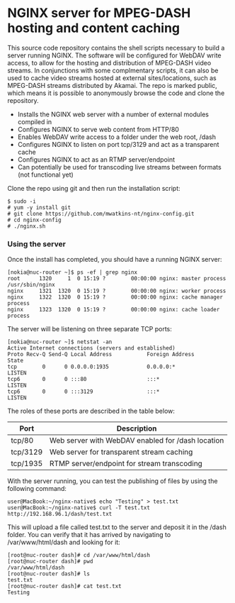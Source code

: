 # NGINX server for MPEG-DASH hosting and content caching

This source code repository contains the shell scripts necessary to build a server running NGINX. The software will be configured for WebDAV write access, to allow for the hosting and distribution of MPEG-DASH video streams. In conjunctions with some complmentary scripts, it can also be used to cache video streams hosted at external sites/locations, such as MPEG-DASH streams distributed by Akamai. The repo is marked public, which means it is possible to anonymously browse the code and clone the repository.

* Installs the NGINX web server with a number of external modules compiled in
* Configures NGINX to serve web content from HTTP/80
* Enables WebDAV write access to a folder under the web root, /dash
* Configures NGINX to listen on port tcp/3129 and act as a transparent cache
* Configures NGINX to act as an RTMP server/endpoint 
* Can potentially be used for transcoding live streams between formats (not functional yet)

Clone the repo using git and then run the installation script:

    $ sudo -i
    # yum -y install git
    # git clone https://github.com/mwatkins-nt/nginx-config.git
    # cd nginx-config
    # ./nginx.sh

### Using the server

Once the install has completed, you should have a running NGINX server:

    [nokia@nuc-router ~]$ ps -ef | grep nginx
    root      1320     1  0 15:19 ?        00:00:00 nginx: master process /usr/sbin/nginx
    nginx     1321  1320  0 15:19 ?        00:00:00 nginx: worker process
    nginx     1322  1320  0 15:19 ?        00:00:00 nginx: cache manager process
    nginx     1323  1320  0 15:19 ?        00:00:00 nginx: cache loader process

The server will be listening on three separate TCP ports:

    [nokia@nuc-router ~]$ netstat -an
    Active Internet connections (servers and established)
    Proto Recv-Q Send-Q Local Address           Foreign Address         State      
    tcp        0      0 0.0.0.0:1935            0.0.0.0:*               LISTEN     
    tcp6       0      0 :::80                   :::*                    LISTEN     
    tcp6       0      0 :::3129                 :::*                    LISTEN     

The roles of these ports are described in the table below:

Port     | Description
---------| -----------
tcp/80	 | Web server with WebDAV enabled for /dash location
tcp/3129 | Web server for transparent stream caching
tcp/1935 | RTMP server/endpoint for stream transcoding

With the server running, you can test the publishing of files by using the following command:

    user@MacBook:~/nginx-native$ echo "Testing" > test.txt
    user@MacBook:~/nginx-native$ curl -T test.txt http://192.168.96.1/dash/test.txt

This will upload a file called test.txt to the server and deposit it in the /dash folder. You can verify that it has arrived by navigating to /var/www/html/dash and looking for it:

    [root@nuc-router dash]# cd /var/www/html/dash
    [root@nuc-router dash]# pwd
    /var/www/html/dash
    [root@nuc-router dash]# ls
    test.txt
    [root@nuc-router dash]# cat test.txt 
    Testing

